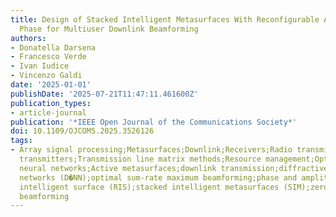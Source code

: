 ```yaml
---
title: Design of Stacked Intelligent Metasurfaces With Reconfigurable Amplitude and
  Phase for Multiuser Downlink Beamforming
authors:
- Donatella Darsena
- Francesco Verde
- Ivan Iudice
- Vincenzo Galdi
date: '2025-01-01'
publishDate: '2025-07-21T11:47:11.461600Z'
publication_types:
- article-journal
publication: '*IEEE Open Journal of the Communications Society*'
doi: 10.1109/OJCOMS.2025.3526126
tags:
- Array signal processing;Metasurfaces;Downlink;Receivers;Radio transmitters;Optical
  transmitters;Transmission line matrix methods;Resource management;Optimization;Artificial
  neural networks;Active metasurfaces;downlink transmission;diffractive deep neural
  networks (D�NN);optimal sum-rate maximum beamforming;phase and amplitude control;reconfigurable
  intelligent surface (RIS);stacked intelligent metasurfaces (SIM);zero-forcing (ZF)
  beamforming
---
```

